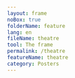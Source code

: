 ```yaml
---
layout: frame
noBox: true
folderName: feature
lang: en
fileName: theatre
tool: The frame
permalink: /theatre
featureName: theatre
category: Posters
---
```

